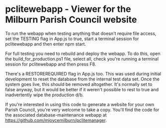 # pclitewebapp - Viewer for the Milburn Parish Council website

To run the webapp when testing anything that doesn't require file access, set the TESTING flag in App.js to true, start a terminal session for pclitewebapp and then enter npm start.

For full testing you need to rebuild and deploy the webapp. To do this, open the build_for_production.ps1 file, select all, check you're running a terminal session for pclitewebapp and then press F8.

There's a RESTOREREQUIRED flag in App.js too. This was used during initial development to reset the database from the internal test data set. Once the system goes live, this should be removed altogether. It's normally set to false anyway, but it would be better if it weren't possible to rest to true and inadvertently wipe the production d/b.

If you're interested in using this code to generate a website for your own Parish Council, you're very welcome to take a copy. You'll find the code for the associated database-maintenance webapp at https://github.com/mjoycemilburn/pclitemanager.


